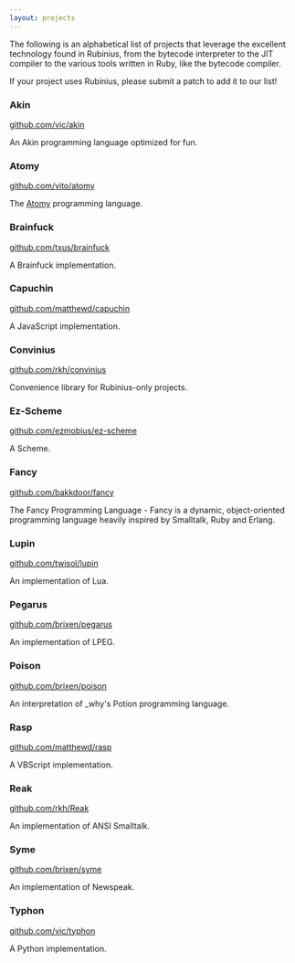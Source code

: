 ```yaml
---
layout: projects
---
```


The following is an alphabetical list of projects that leverage the excellent
technology found in Rubinius, from the bytecode interpreter to the JIT
compiler to the various tools written in Ruby, like the bytecode compiler.

If your project uses Rubinius, please submit a patch to add it to our list!


### Akin
[github.com/vic/akin](https://github.com/vic/akin)

An Akin programming language optimized for fun.


### Atomy
[github.com/vito/atomy](https://github.com/vito/atomy)

The [Atomy](http://atomy-lang.org/) programming language.


### Brainfuck
[github.com/txus/brainfuck](https://github.com/txus/brainfuck)

A Brainfuck implementation.


### Capuchin
[github.com/matthewd/capuchin](https://github.com/matthewd/capuchin)

A JavaScript implementation.

### Convinius
[github.com/rkh/convinius](https://github.com/rkh/convinius)

Convenience library for Rubinius-only projects.

### Ez-Scheme
[github.com/ezmobius/ez-scheme](https://github.com/ezmobius/ez-scheme)

A Scheme.


### Fancy
[github.com/bakkdoor/fancy](https://github.com/bakkdoor/fancy)

The Fancy Programming Language - Fancy is a dynamic, object-oriented programming language heavily inspired by Smalltalk, Ruby and Erlang.


### Lupin
[github.com/twisol/lupin](https://github.com/twisol/lupin)

An implementation of Lua.


### Pegarus
[github.com/brixen/pegarus](https://github.com/brixen/pegarus)

An implementation of LPEG.


### Poison
[github.com/brixen/poison](https://github.com/brixen/poison)

An interpretation of \_why's Potion programming language.


### Rasp
[github.com/matthewd/rasp](https://github.com/matthewd/rasp)

A VBScript implementation.

### Reak
[github.com/rkh/Reak](https://github.com/rkh/Reak)

An implementation of ANSI Smalltalk.

### Syme
[github.com/brixen/syme](https://github.com/brixen/syme)

An implementation of Newspeak.


### Typhon
[github.com/vic/typhon](https://github.com/vic/typhon)

A Python implementation.
